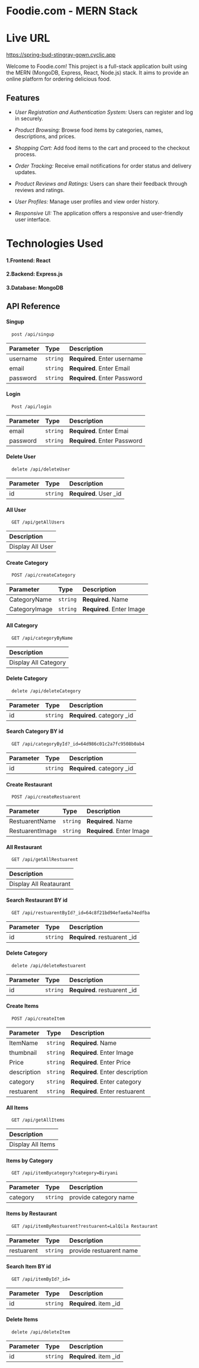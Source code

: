 # Foodie.com - MERN Stack
# Live URL
https://spring-bud-stingray-gown.cyclic.app

Welcome to Foodie.com! This project is a full-stack application built using the MERN (MongoDB, Express, React, Node.js) stack. It aims to provide an online platform for ordering delicious food.

## Features

- *User Registration and Authentication System:* Users can register and log in securely.

- *Product Browsing:* Browse food items by categories, names, descriptions, and prices.

- *Shopping Cart:* Add food items to the cart and proceed to the checkout process.

- *Order Tracking:* Receive email notifications for order status and delivery updates.

- *Product Reviews and Ratings:* Users can share their feedback through reviews and ratings.

- *User Profiles:* Manage user profiles and view order history.

- *Responsive UI:* The application offers a responsive and user-friendly user interface.

# Technologies Used
#### 1.Frontend: React
#### 2.Backend: Express.js
#### 3.Database: MongoDB



## API Reference

#### Singup

```http
  post /api/singup
```

| Parameter | Type     | Description                |
| :-------- | :------- | :------------------------- |
| username | `string` | **Required**. Enter username |
| email | `string` | **Required**. Enter Email |
| password | `string` | **Required**. Enter Password |

#### Login


```http
  Post /api/login
```

| Parameter | Type     | Description                       |
| :-------- | :------- | :-------------------------------- |
| email      | `string` | **Required**. Enter Emai |
| password | `string` | **Required**. Enter Password |



#### Delete User
```http
  delete /api/deleteUser
```

| Parameter | Type     | Description                       |
| :-------- | :------- | :-------------------------------- |
| id     | `string` | **Required**. User _id |

#### All User
```http
  GET /api/getAllUsers
```
   | Description                |
| :------------------------- |
| Display All User |


#### Create Category
```http
  POST /api/createCategory
```
| Parameter | Type     | Description                |
| :-------- | :------- | :------------------------- |
| CategoryName | `string` | **Required**. Name |
|CategoryImage| `string` | **Required**. Enter Image |

#### All Category
```http
  GET /api/categoryByName
```
| Description                |
| :------------------------- |
| Display All Category |

#### Delete Category
```http
  delete /api/deleteCategory
```

| Parameter | Type     | Description                       |
| :-------- | :------- | :-------------------------------- |
| id     | `string` | **Required**. category _id |

#### Search Category BY id
```http
  GET /api/categoryById?_id=64d986c01c2a7fc9508b0ab4
```

| Parameter | Type     | Description                       |
| :-------- | :------- | :-------------------------------- |
| id     | `string` | **Required**. category _id |

#### Create Restaurant
```http
  POST /api/createRestuarent
```
| Parameter | Type     | Description                |
| :-------- | :------- | :------------------------- |
| RestuarentName | `string` | **Required**. Name |
| RestuarentImage| `string` | **Required**. Enter Image |

#### All Restaurant
```http
  GET /api/getAllRestuarent
```
| Description                |
| :------------------------- |
| Display All Reataurant |

#### Search Restaurant BY id
```http
  GET /api/restuarentById?_id=64c8f21bd94efae6a74edfba
```

| Parameter | Type     | Description                       |
| :-------- | :------- | :-------------------------------- |
| id     | `string` | **Required**. restuarent _id |

#### Delete Category
```http
  delete /api/deleteRestuarent
```

| Parameter | Type     | Description                       |
| :-------- | :------- | :-------------------------------- |
| id     | `string` | **Required**. restuarent _id |

#### Create Items
```http
  POST /api/createItem
```
| Parameter | Type     | Description                |
| :-------- | :------- | :------------------------- |
| ItemName | `string` | **Required**. Name |
| thumbnail| `string` | **Required**. Enter Image |
| Price| `string` | **Required**. Enter Price |
| description| `string` | **Required**. Enter description |
| category| `string` | **Required**. Enter category |
| restuarent| `string` | **Required**. Enter restuarent |

#### All Items
```http
  GET /api/getAllItems
```
| Description                |
| :------------------------- |
| Display All Items |

#### Items by Category
```http
  GET /api/itemBycategory?category=Biryani
```

| Parameter | Type     | Description                       |
| :-------- | :------- | :-------------------------------- |
| category   | `string` | provide category name |

#### Items by Restaurant
```http
  GET /api/itemByRestuarent?restuarent=LalQila Restaurant
```

| Parameter | Type     | Description                       |
| :-------- | :------- | :-------------------------------- |
| restuarent  | `string` | provide restuarent name |

#### Search Item BY id
```http
  GET /api/itemById?_id=
```

| Parameter | Type     | Description                       |
| :-------- | :------- | :-------------------------------- |
| id     | `string` | **Required**. item _id |


#### Delete Items
```http
  delete /api/deleteItem
```

| Parameter | Type     | Description                       |
| :-------- | :------- | :-------------------------------- |
| id     | `string` | **Required**. item _id |








